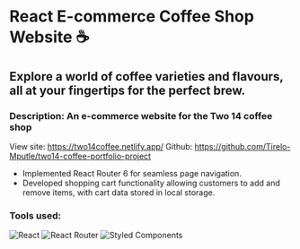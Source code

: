 # React E-commerce Coffee Shop Website ☕
## Explore a world of coffee varieties and flavours, all at your fingertips for the perfect brew.
### Description: An e-commerce website for the Two 14 coffee shop
View site: https://two14coffee.netlify.app/
Github: https://github.com/Tirelo-Mputle/two14-coffee-portfolio-project

* Implemented React Router 6 for seamless page navigation. 
* Developed shopping cart functionality allowing customers to add and remove items, with cart data stored in local storage.
### Tools used:
![React](https://img.shields.io/badge/react-%2320232a.svg?style=for-the-badge&logo=react&logoColor=%2361DAFB)
![React Router](https://img.shields.io/badge/React_Router-CA4245?style=for-the-badge&logo=react-router&logoColor=white)
![Styled Components](https://img.shields.io/badge/styled--components-DB7093?style=for-the-badge&logo=styled-components&logoColor=white)

